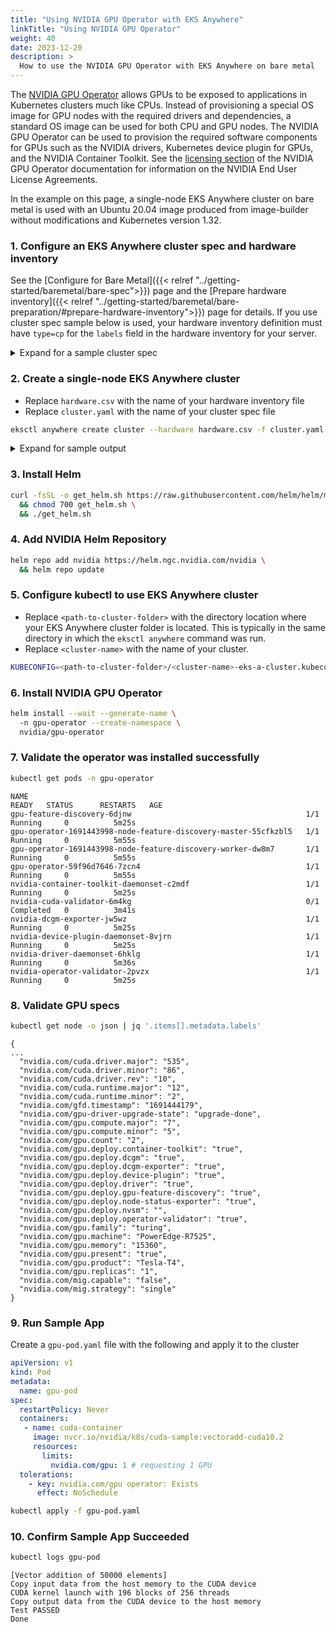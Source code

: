 ```yaml
---
title: "Using NVIDIA GPU Operator with EKS Anywhere"
linkTitle: "Using NVIDIA GPU Operator"
weight: 40
date: 2023-12-20
description: >
  How to use the NVIDIA GPU Operator with EKS Anywhere on bare metal
---
```


The [NVIDIA GPU Operator](https://docs.nvidia.com/datacenter/cloud-native/gpu-operator/latest/index.html) allows GPUs to be exposed to applications in Kubernetes clusters much like CPUs. Instead of provisioning a special OS image for GPU nodes with the required drivers and dependencies, a standard OS image can be used for both CPU and GPU nodes. The NVIDIA GPU Operator can be used to provision the required software components for GPUs such as the NVIDIA drivers, Kubernetes device plugin for GPUs, and the NVIDIA Container Toolkit. See the [licensing section](https://docs.nvidia.com/datacenter/cloud-native/gpu-operator/latest/index.html#licenses-and-contributing) of the NVIDIA GPU Operator documentation for information on the NVIDIA End User License Agreements.

In the example on this page, a single-node EKS Anywhere cluster on bare metal is used with an Ubuntu 20.04 image produced from image-builder without modifications and Kubernetes version 1.32.

### 1. Configure an EKS Anywhere cluster spec and hardware inventory

See the [Configure for Bare Metal]({{< relref "../getting-started/baremetal/bare-spec">}}) page and the [Prepare hardware inventory]({{< relref "../getting-started/baremetal/bare-preparation/#prepare-hardware-inventory">}})  page for details. If you use cluster spec sample below is used, your hardware inventory definition must have `type=cp` for the `labels` field in the hardware inventory for your server.

<details>
  <summary>Expand for a sample cluster spec</summary>
  <br /> 
  {{% content "gpu-sample-cluster.md" %}}
</details>


### 2. Create a single-node EKS Anywhere cluster
- Replace `hardware.csv` with the name of your hardware inventory file
- Replace `cluster.yaml` with the name of your cluster spec file

```bash
eksctl anywhere create cluster --hardware hardware.csv -f cluster.yaml
```

<details>
  <summary>Expand for sample output</summary>
  <br /> 
  {{% content "gpu-create-cluster-output.md" %}}
</details>

### 3. Install Helm

```bash
curl -fsSL -o get_helm.sh https://raw.githubusercontent.com/helm/helm/master/scripts/get-helm-3 \ 
  && chmod 700 get_helm.sh \ 
  && ./get_helm.sh
```

### 4. Add NVIDIA Helm Repository

```bash
helm repo add nvidia https://helm.ngc.nvidia.com/nvidia \ 
  && helm repo update
```

### 5. Configure kubectl to use EKS Anywhere cluster
- Replace `<path-to-cluster-folder>` with the directory location where your EKS Anywhere cluster folder is located. This is typically in the same directory in which the `eksctl anywhere` command was run.
- Replace `<cluster-name>` with the name of your cluster.

```bash
KUBECONFIG=<path-to-cluster-folder>/<cluster-name>-eks-a-cluster.kubeconfig
```

### 6. Install NVIDIA GPU Operator
  
```bash
helm install --wait --generate-name \ 
  -n gpu-operator --create-namespace \ 
  nvidia/gpu-operator
```

### 7. Validate the operator was installed successfully

```bash
kubectl get pods -n gpu-operator
```
```
NAME                                                              READY   STATUS      RESTARTS   AGE
gpu-feature-discovery-6djnw                                       1/1     Running     0          5m25s
gpu-operator-1691443998-node-feature-discovery-master-55cfkzbl5   1/1     Running     0          5m55s
gpu-operator-1691443998-node-feature-discovery-worker-dw8m7       1/1     Running     0          5m55s
gpu-operator-59f96d7646-7zcn4                                     1/1     Running     0          5m55s
nvidia-container-toolkit-daemonset-c2mdf                          1/1     Running     0          5m25s
nvidia-cuda-validator-6m4kg                                       0/1     Completed   0          3m41s
nvidia-dcgm-exporter-jw5wz                                        1/1     Running     0          5m25s
nvidia-device-plugin-daemonset-8vjrn                              1/1     Running     0          5m25s
nvidia-driver-daemonset-6hklg                                     1/1     Running     0          5m36s
nvidia-operator-validator-2pvzx                                   1/1     Running     0          5m25s
```

### 8. Validate GPU specs

```bash
kubectl get node -o json | jq '.items[].metadata.labels'
```
```
{
... 
  "nvidia.com/cuda.driver.major": "535",
  "nvidia.com/cuda.driver.minor": "86",
  "nvidia.com/cuda.driver.rev": "10",
  "nvidia.com/cuda.runtime.major": "12",
  "nvidia.com/cuda.runtime.minor": "2",
  "nvidia.com/gfd.timestamp": "1691444179",
  "nvidia.com/gpu-driver-upgrade-state": "upgrade-done",
  "nvidia.com/gpu.compute.major": "7",
  "nvidia.com/gpu.compute.minor": "5",
  "nvidia.com/gpu.count": "2",
  "nvidia.com/gpu.deploy.container-toolkit": "true",
  "nvidia.com/gpu.deploy.dcgm": "true",
  "nvidia.com/gpu.deploy.dcgm-exporter": "true",
  "nvidia.com/gpu.deploy.device-plugin": "true",
  "nvidia.com/gpu.deploy.driver": "true",
  "nvidia.com/gpu.deploy.gpu-feature-discovery": "true",
  "nvidia.com/gpu.deploy.node-status-exporter": "true",
  "nvidia.com/gpu.deploy.nvsm": "",
  "nvidia.com/gpu.deploy.operator-validator": "true",
  "nvidia.com/gpu.family": "turing",
  "nvidia.com/gpu.machine": "PowerEdge-R7525",
  "nvidia.com/gpu.memory": "15360",
  "nvidia.com/gpu.present": "true",
  "nvidia.com/gpu.product": "Tesla-T4",
  "nvidia.com/gpu.replicas": "1",
  "nvidia.com/mig.capable": "false",
  "nvidia.com/mig.strategy": "single"
}
```

### 9. Run Sample App

Create a `gpu-pod.yaml` file with the following and apply it to the cluster

```yaml
apiVersion: v1 
kind: Pod 
metadata: 
  name: gpu-pod 
spec: 
  restartPolicy: Never 
  containers: 
   - name: cuda-container 
     image: nvcr.io/nvidia/k8s/cuda-sample:vectoradd-cuda10.2 
     resources: 
       limits: 
         nvidia.com/gpu: 1 # requesting 1 GPU 
  tolerations: 
    - key: nvidia.com/gpu operator: Exists 
      effect: NoSchedule
```

```bash
kubectl apply -f gpu-pod.yaml
```

### 10. Confirm Sample App Succeeded

```bash
kubectl logs gpu-pod
```
```
[Vector addition of 50000 elements]
Copy input data from the host memory to the CUDA device
CUDA kernel launch with 196 blocks of 256 threads
Copy output data from the CUDA device to the host memory
Test PASSED
Done
```